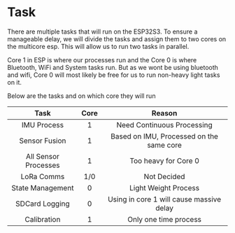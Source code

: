 # Task
There are multiple tasks that will run on the ESP32S3. To ensure a manageable delay, we will divide the tasks and assign them to two cores on the multicore esp. This will allow us to run two tasks in parallel. 

Core 1 in ESP is where our processes run and the Core 0 is where Bluetooth, WiFi and System tasks run. But as we wont be using bluetooth and wifi, Core 0 will most likely be free for us to run non-heavy light tasks on it.

Below are the tasks and on which core they will run

| Task | Core  | Reason    |
| :---:   | :---: | :---: |
| IMU Process | 1   |  Need Continuous Processing |
| Sensor Fusion | 1 | Based on IMU, Processed on the same core|
| All Sensor Processes | 1 | Too heavy for Core 0 |
| LoRa Comms | 1/0 | Not Decided |
| State Management | 0 | Light Weight Process |
| SDCard Logging | 0 | Using in core 1 will cause massive delay |
| Calibration | 1 | Only one time process |



